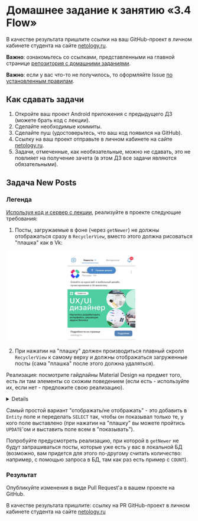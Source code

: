 # Домашнее задание к занятию «3.4 Flow»

В качестве результата пришлите ссылки на ваш GitHub-проект в личном кабинете студента на сайте [netology.ru](https://netology.ru).

**Важно**: ознакомьтесь со ссылками, представленными на главной странице [репозитория с домашними заданиями](../README.md).

**Важно**: если у вас что-то не получилось, то оформляйте Issue [по установленным правилам](../report-requirements.md).

## Как сдавать задачи

1. Откройте ваш проект Android приложения с предыдущего ДЗ (можете брать код с лекции).
1. Сделайте необходимые коммиты.
1. Сделайте пуш (удостоверьтесь, что ваш код появился на GitHub).
1. Ссылку на ваш проект отправьте в личном кабинете на сайте [netology.ru](https://netology.ru).
1. Задачи, отмеченные, как необязательные, можно не сдавать, это не повлияет на получение зачета (в этом ДЗ все задачи являются обязательными).

## Задача New Posts

### Легенда

[Используя код и сервер с лекции](https://github.com/netology-code/andin-code/tree/master/11_flow), реализуйте в проекте следующие требования: 

1. Посты, загружаемые в фоне (через `getNewer`) не должны отображаться сразу в `RecyclerView`, вместо этого должна рисоваться "плашка" как в Vk:

![](pic/vk.png)

2. При нажатии на "плашку" должен производиться плавный скролл `RecyclerView` к самому верху и  должны отображаться загруженные посты (сама "плашка" после этого должна удаляться).

Реализация: посмотрите гайдлайны Material Design на предмет того, есть ли там элементы со схожим поведением (если есть - используйте их, если нет - предложите свою реализацию).

<summary>
<details>Подсказки</details>

Самый простой вариант "отображать/не отображать" - это добавить в `Entity` поле и переделать `SELECT` так, чтобы он показывал только те, у кого поле выставлено (при нажатии на "плашку" вы можете пройтись `UPDATE`'ом и выставить поле всем в "показывать").

</summary>

Попробуйте предусмотреть реализацию, при которой в `getNewer` не будут запрашиваться посты, которые уже есть у вас в локальной БД (возможно, вам придется для этого по-другому считать количество: например, с помощью запроса в БД, там как раз есть пример с `COUNT`).

### Результат

Опубликуйте изменения в виде Pull Request'а в вашем проекте на GitHub.

В качестве результата пришлите: ссылку на PR GitHub-проект в личном кабинете студента на сайте [netology.ru](https://netology.ru)
